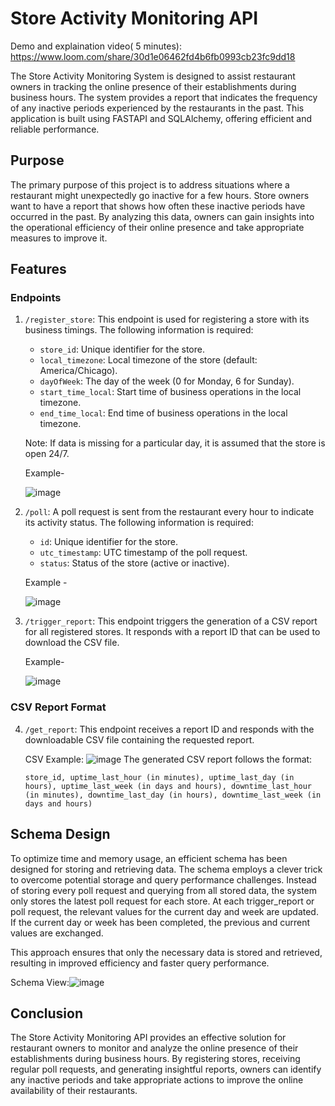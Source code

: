 # Store Activity Monitoring API

Demo and explaination video( 5 minutes): https://www.loom.com/share/30d1e06462fd4b6fb0993cb23fc9dd18

The Store Activity Monitoring System is designed to assist restaurant owners in tracking the online presence of their establishments during business hours. The system provides a report that indicates the frequency of any inactive periods experienced by the restaurants in the past. This application is built using FASTAPI and SQLAlchemy, offering efficient and reliable performance.

## Purpose
The primary purpose of this project is to address situations where a restaurant might unexpectedly go inactive for a few hours. Store owners want to have a report that shows how often these inactive periods have occurred in the past. By analyzing this data, owners can gain insights into the operational efficiency of their online presence and take appropriate measures to improve it.

## Features

### Endpoints

1) `/register_store`: This endpoint is used for registering a store with its business timings. The following information is required:
   - `store_id`: Unique identifier for the store.
   - `local_timezone`: Local timezone of the store (default: America/Chicago).
   - `dayOfWeek`: The day of the week (0 for Monday, 6 for Sunday).
   - `start_time_local`: Start time of business operations in the local timezone.
   - `end_time_local`: End time of business operations in the local timezone.

   Note: If data is missing for a particular day, it is assumed that the store is open 24/7.
   
   Example-
   
   ![image](https://github.com/Naveenlingala/Store_Monitoring_API/assets/60232407/b3e98b0a-de83-4f8e-a47c-5bc2875e9186)

2) `/poll`: A poll request is sent from the restaurant every hour to indicate its activity status. The following information is required:
   - `id`: Unique identifier for the store.
   - `utc_timestamp`: UTC timestamp of the poll request.
   - `status`: Status of the store (active or inactive).
    
   Example -
   
   ![image](https://github.com/Naveenlingala/Store_Monitoring_API/assets/60232407/6095fd20-d4f0-42ca-a119-a98118c82380)

3) `/trigger_report`: This endpoint triggers the generation of a CSV report for all registered stores. It responds with a report ID that can be used to download the CSV file.

    Example-
    
    ![image](https://github.com/Naveenlingala/Store_Monitoring_API/assets/60232407/fd3ac97f-a87b-4ed8-a433-704ac36c334f)

### CSV Report Format

4) `/get_report`: This endpoint receives a report ID and responds with the downloadable CSV file containing the requested report.

    CSV Example: ![image](https://github.com/Naveenlingala/Store_Monitoring_API/assets/60232407/39be8314-17e7-4a05-855d-3ef14562520a)
    The generated CSV report follows the format:
    ```
    store_id, uptime_last_hour (in minutes), uptime_last_day (in hours), uptime_last_week (in days and hours), downtime_last_hour (in minutes), downtime_last_day (in hours), downtime_last_week (in days and hours)
    ```

## Schema Design

To optimize time and memory usage, an efficient schema has been designed for storing and retrieving data. The schema employs a clever trick to overcome potential storage and query performance challenges. Instead of storing every poll request and querying from all stored data, the system only stores the latest poll request for each store. At each trigger_report or poll request, the relevant values for the current day and week are updated. If the current day or week has been completed, the previous and current values are exchanged.

This approach ensures that only the necessary data is stored and retrieved, resulting in improved efficiency and faster query performance.

Schema View:![image](https://github.com/Naveenlingala/Store_Monitoring_API/assets/60232407/81fc9ccb-9b14-4650-9b3c-4aea0b4a6528)

## Conclusion

The Store Activity Monitoring API provides an effective solution for restaurant owners to monitor and analyze the online presence of their establishments during business hours. By registering stores, receiving regular poll requests, and generating insightful reports, owners can identify any inactive periods and take appropriate actions to improve the online availability of their restaurants.

